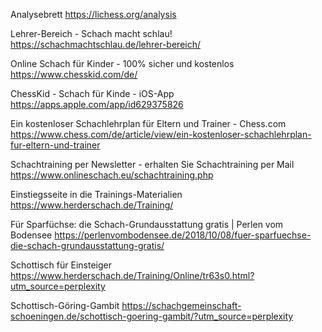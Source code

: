 Analysebrett
https://lichess.org/analysis


Lehrer-Bereich - Schach macht schlau!
https://schachmachtschlau.de/lehrer-bereich/


Online Schach für Kinder - 100% sicher und kostenlos
https://www.chesskid.com/de/


ChessKid - Schach für Kinde - iOS-App
https://apps.apple.com/app/id629375826

Ein kostenloser Schachlehrplan für Eltern und Trainer - Chess.com
https://www.chess.com/de/article/view/ein-kostenloser-schachlehrplan-fur-eltern-und-trainer


Schachtraining per Newsletter - erhalten Sie Schachtraining per Mail
https://www.onlineschach.eu/schachtraining.php

Einstiegsseite in die Trainings-Materialien
https://www.herderschach.de/Training/


Für Sparfüchse: die Schach-Grundausstattung gratis | Perlen vom Bodensee
https://perlenvombodensee.de/2018/10/08/fuer-sparfuechse-die-schach-grundausstattung-gratis/


Schottisch für Einsteiger
https://www.herderschach.de/Training/Online/tr63s0.html?utm_source=perplexity


Schottisch-Göring-Gambit
https://schachgemeinschaft-schoeningen.de/schottisch-goering-gambit/?utm_source=perplexity



